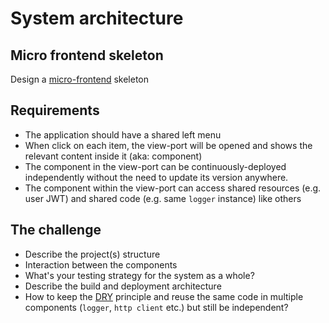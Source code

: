 # System architecture

## Micro frontend skeleton

Design a [micro-frontend](https://micro-frontends.org/) skeleton 

## Requirements

* The application should have a shared left menu
* When click on each item, the view-port will be opened and shows the relevant content inside it (aka: component)
* The component in the view-port can be continuously-deployed independently without the need to update its version anywhere.
* The component within the view-port can access shared resources (e.g. user JWT) and shared code (e.g. same `logger` instance) like others

## The challenge

* Describe the project(s) structure
* Interaction between the components
* What's your testing strategy for the system as a whole?
* Describe the build and deployment architecture
* How to keep the [DRY](https://en.wikipedia.org/wiki/Don%27t_repeat_yourself) principle and reuse the same code in multiple components (`logger`, `http client` etc.) but still be independent?  